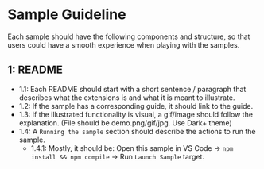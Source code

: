 # Sample Guideline

Each sample should have the following components and structure, so that users could have a smooth experience when playing with the samples.

## 1: README

- 1.1: Each README should start with a short sentence / paragraph that describes what the extensions is and what it is meant to illustrate.
- 1.2: If the sample has a corresponding guide, it should link to the guide.
- 1.3: If the illustrated functionality is visual, a gif/image should follow the explanation. (File should be demo.png/gif/jpg. Use Dark+ theme)
- 1.4: A `Running the sample` section should describe the actions to run the sample.
  - 1.4.1: Mostly, it should be: Open this sample in VS Code -> `npm install && npm compile` -> Run `Launch Sample` target.